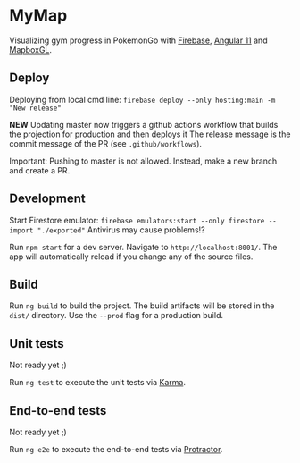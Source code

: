 # MyMap

Visualizing gym progress in PokemonGo with [Firebase](https://firebase.google.com/), [Angular 11](https://angular.io/) and [MapboxGL](https://docs.mapbox.com/mapbox-gl-js/api/).

## Deploy

Deploying from local cmd line: `firebase deploy --only hosting:main -m "New release"`

**NEW** Updating master now triggers a github actions workflow that builds the projection for production and then deploys it
The release message is the commit message of the PR (see `.github/workflows`).

Important:
Pushing to master is not allowed. Instead, make a new branch and create a PR.

## Development

Start Firestore emulator: `firebase emulators:start --only firestore --import "./exported"` Antivirus may cause problems!?

Run `npm start` for a dev server. Navigate to `http://localhost:8001/`. The app will automatically reload if you change any of the source files.

## Build

Run `ng build` to build the project. The build artifacts will be stored in the `dist/` directory. Use the `--prod` flag for a production build.

## Unit tests

Not ready yet ;)

Run `ng test` to execute the unit tests via [Karma](https://karma-runner.github.io).

## End-to-end tests

Not ready yet ;)

Run `ng e2e` to execute the end-to-end tests via [Protractor](http://www.protractortest.org/).
